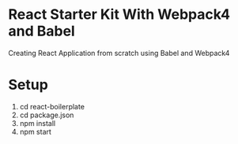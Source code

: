 # React Starter Kit With Webpack4 and Babel
Creating React Application from scratch using Babel and Webpack4


# Setup
1. cd react-boilerplate
2. cd package.json
3. npm install
4. npm start

